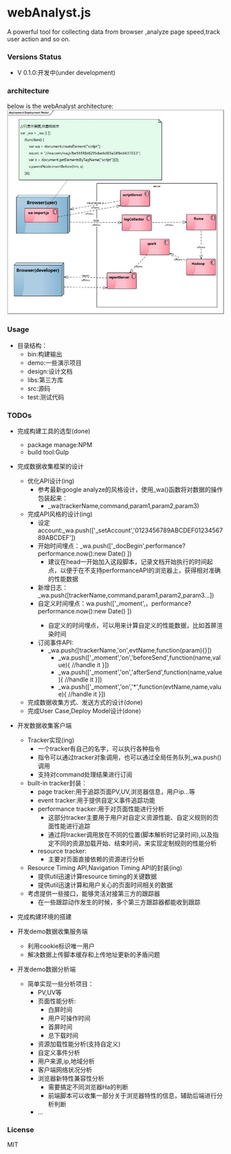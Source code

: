 # webAnalyst.js
A powerful tool for collecting data from browser ,analyze page speed,track user action and so on.


### Versions Status
* V 0.1.0:开发中(under development)

### architecture
below is the webAnalyst architecture:
![webAnalyst architecture](design/arch.jpg)


### Usage

* 目录结构：
    * bin:构建输出
    * demo:一些演示项目
    * design:设计文档
    * libs:第三方库
    * src:源码
    * test:测试代码
    
    
### TODOs
* 完成构建工具的选型(done)
    * package manage:NPM
    * build tool:Gulp
    
    
* 完成数据收集框架的设计
    * 优化API设计(ing)
        * 参考最新google analyze的风格设计，使用_wa()函数将对数据的操作包装起来：
            * _wa(trackerName,command,param1,param2,param3)
    * 完成API风格的设计(ing)
        * 设定account:_wa.push(['_setAccount','0123456789ABCDEF0123456789ABCDEF'])
        * 开始时间埋点：_wa.push(['_docBegin',performance?performance.now():new Date() ])
            * 建议在head一开始加入这段脚本，记录文档开始执行的时间起点，以便于在不支持performanceAPI的浏览器上，获得相对准确的性能数据
        * 新增日志：_wa.push([trackerName,command,param1,param2,param3...])
        * 自定义时间埋点：wa.push(['_moment',<name>，performance?performance.now():new Date() ])
            * 自定义的时间埋点，可以用来计算自定义的性能数据，比如首屏渲染时间
        * 订阅事件API:
            * _wa.push([trackerName,'on',evtName,function(param){}])
                * _wa.push(['_moment','on','beforeSend',function(name,value){ //handle it }])
                * _wa.push(['_moment','on','afterSend',function(name,value){ //handle it }])
                * _wa.push(['_moment','on','*',function(evtName,name,value){ //handle it }])
    * 完成数据收集方式、发送方式的设计(done)
    * 完成User Case,Deploy Model设计(done)
    
    
* 开发数据收集客户端
    * Tracker实现(ing)
        * 一个tracker有自己的名字，可以执行各种指令
        * 指令可以通过tracker对象调用，也可以通过全局任务队列_wa.push()调用
        * 支持对command处理结果进行订阅
    * built-in tracker封装：
        * page tracker:用于追踪页面PV,UV,浏览器信息，用户ip...等
        * event tracker:用于提供自定义事件追踪功能
        * performance tracker:用于对页面性能进行分析
            * 这部分tracker主要用于用户对自定义资源性能、自定义规则的页面性能进行追踪
            * 通过将tracker调用放在不同的位置(脚本解析时记录时间),以及指定不同的资源加载开始、结束时间，来实现定制规则的性能分析
        * resource tracker:
            * 主要对页面直接依赖的资源进行分析
    * Resource Timing API,Navigation Timing API的封装(ing)
        * 提供util迅速计算resource timing的关键数据
        * 提供util迅速计算和用户关心的页面时间相关的数据
    * 考虑提供一些接口，能够灵活对接第三方的跟踪器
        * 在一些跟踪动作发生的时候，多个第三方跟踪器都能收到跟踪

* 完成构建环境的搭建
* 开发demo数据收集服务端
    * 利用cookie标识唯一用户
    * 解决数据上传脚本缓存和上传地址更新的矛盾问题
    
    
* 开发demo数据分析端
    * 简单实现一些分析项目：
        * PV,UV等
        * 页面性能分析:
            * 白屏时间
            * 用户可操作时间
            * 首屏时间
            * 总下载时间
        * 资源加载性能分析(支持自定义)
        * 自定义事件分析
        * 用户来源,ip,地域分析
        * 客户端网络状况分析
        * 浏览器新特性兼容性分析
            * 需要搞定不同浏览器Ha的判断
            * 前端脚本可以收集一部分关于浏览器特性的信息，辅助后端进行分析判断
        * ...



### License
MIT